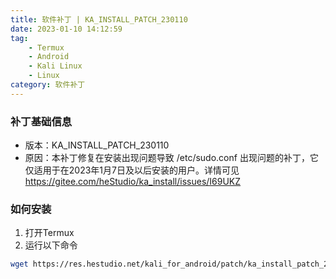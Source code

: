 ```yaml
---
title: 软件补丁 | KA_INSTALL_PATCH_230110
date: 2023-01-10 14:12:59
tag: 
    - Termux
    - Android
    - Kali Linux
    - Linux
category: 软件补丁
---
```


### 补丁基础信息
- 版本：KA_INSTALL_PATCH_230110
- 原因：本补丁修复在安装出现问题导致 /etc/sudo.conf 出现问题的补丁，它仅适用于在2023年1月7日及以后安装的用户。详情可见 https://gitee.com/heStudio/ka_install/issues/I69UKZ

### 如何安装
1. 打开Termux
2. 运行以下命令

```bash
wget https://res.hestudio.net/kali_for_android/patch/ka_install_patch_230110 && bash ka_install_patch_230110
```

<Share colorful />

